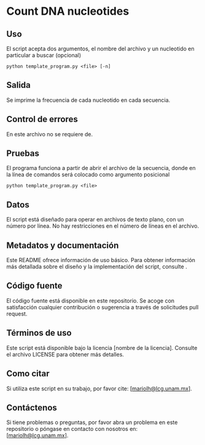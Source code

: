 # Count DNA nucleotides


## Uso
El script acepta dos argumentos, el nombre del archivo y un nucleotido en particular a buscar (opcional)
```
python template_program.py <file> [-n]
```
## Salida
Se imprime la frecuencia de cada nucleotido en cada secuencia.

## Control de errores
En este archivo no se requiere de.

## Pruebas
El programa funciona a partir de abrir el archivo de la secuencia, donde en la línea de comandos será colocado como argumento posicional
```
python template_program.py <file>
```
## Datos
El script está diseñado para operar en archivos de texto plano, con un número por línea. No hay restricciones en el número de líneas en el archivo.

## Metadatos y documentación

Este README ofrece información de uso básico. Para obtener información más detallada sobre el diseño y la implementación del script, consulte .

## Código fuente

El código fuente está disponible en este repositorio. Se acoge con satisfacción cualquier contribución o sugerencia a través de solicitudes pull request.

## Términos de uso

Este script está disponible bajo la licencia [nombre de la licencia]. Consulte el archivo LICENSE para obtener más detalles.

## Como citar

Si utiliza este script en su trabajo, por favor cite: [mariolh@lcg.unam.mx].

## Contáctenos

Si tiene problemas o preguntas, por favor abra un problema en este repositorio o póngase en contacto con nosotros en: [mariolh@lcg.unam.mx].




